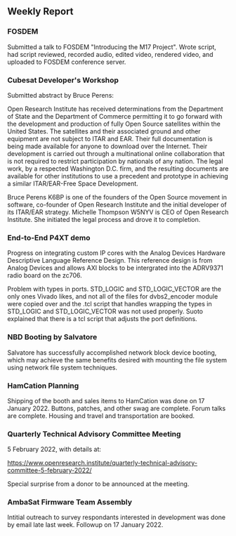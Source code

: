 ## Weekly Report

### FOSDEM

Submitted a talk to FOSDEM "Introducing the M17 Project". Wrote script, had script reviewed, recorded audio, edited video, rendered video, and uploaded to FOSDEM conference server. 

### Cubesat Developer's Workshop

Submitted abstract by Bruce Perens:

Open Research Institute has received determinations from the Department of State and the Department of Commerce permitting it to go forward with the development and production of fully Open Source satellites within the United States. The satellites and their associated ground and other equipment are not subject to ITAR and EAR. Their full documentation is being made available for anyone to download over the Internet. Their development is carried out through a multinational online collaboration that is not required to restrict participation by nationals of any nation. The legal work, by a respected Washington D.C. firm, and the resulting documents are available for other institutions to use a precedent and prototype in achieving a similar ITAR/EAR-Free Space Development.

Bruce Perens K6BP is one of the founders of the Open Source movement in software, co-founder of Open Research Institute and the initial developer of its ITAR/EAR strategy. Michelle Thompson W5NYV is CEO of Open Research Institute. She initiated the legal process and drove it to completion.

### End-to-End P4XT demo

Progress on integrating custom IP cores with the Analog Devices Hardware Descriptive Language Reference Design. This reference design is from Analog Devices and allows AXI blocks to be intergrated into the ADRV9371 radio board on the zc706. 

Problem with types in ports. STD_LOGIC and STD_LOGIC_VECTOR are the only ones Vivado likes, and not all of the files for dvbs2_encoder module were copied over and the .tcl script that handles wrapping the types in STD_LOGIC and STD_LOGIC_VECTOR was not used properly. Suoto explained that there is a tcl script that adjusts the port definitions. 

### NBD Booting by Salvatore

Salvatore has successfully accomplished network block device booting, which may achieve the same benefits desired with mounting the file system using network file system techniques. 

### HamCation Planning

Shipping of the booth and sales items to HamCation was done on 17 January 2022. Buttons, patches, and other swag are complete. Forum talks are complete. Housing and travel and transportation are booked. 

### Quarterly Technical Advisory Committee Meeting 

5 February 2022, with details at:

https://www.openresearch.institute/quarterly-technical-advisory-committee-5-february-2022/

Special surprise from a donor to be announced at the meeting. 

### AmbaSat Firmware Team Assembly

Intitial outreach to survey respondants interested in development was done by email late last week. Followup on 17 January 2022. 
